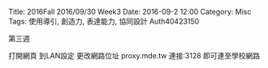 Title: 2016Fall 2016/09/30 Week3
Date: 2016-09-2 12:00
Category: Misc
Tags: 使用導引, 創造力, 表達能力, 協同設計
Auth40423150


第三週

打開網頁
到LAN設定
更改網路位址
proxy.mde.tw 連接:3128
即可連至學校網路